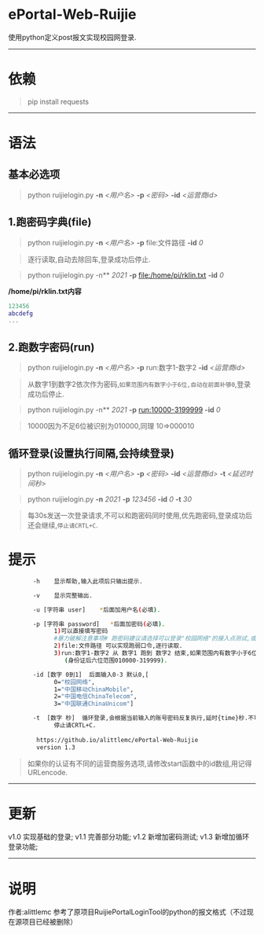 # ePortal-Web-Ruijie
使用python定义post报文实现校园网登录.

---

# 依赖
> pip install requests

---

# 语法
## 基本**必选**项
> python ruijielogin.py **-n** *<用户名>* **-p** *<密码>* **-id** *<运营商id>*

## 1.跑密码字典(file)
> python ruijielogin.py **-n** *<用户名>* **-p** file:文件路径 **-id** *0*

> 逐行读取,自动去除回车,登录成功后停止.

> python ruijielogin.py -n** *2021* **-p** [file:/home/pi/rklin.txt](#) **-id** *0*

**/home/pi/rklin.txt内容**
``` lua
123456
abcdefg
...
```

## 2.跑数字密码(run)
> python ruijielogin.py **-n** *<用户名>* **-p** run:数字1-数字2 **-id** *<运营商id>*

> 从数字1到数字2依次作为密码,`如果范围内有数字小于6位,自动在前面补够0`,登录成功后停止.

> python ruijielogin.py -n** *2021* **-p** [run:10000-3199999](#) **-id** *0*

> 10000因为不足6位被识别为010000,同理 10=>000010

## 循环登录(设置执行间隔,会持续登录)
> python ruijielogin.py **-n** *<用户名>* **-p** *<密码>* **-id** *<运营商id>* **-t** *<延迟时间秒>*

> python ruijielogin.py **-n** *2021* **-p** *123456* **-id** *0* **-t** *30*

> 每30s发送一次登录请求,不可以和跑密码同时使用,优先跑密码,登录成功后还会继续,`停止请CRTL+C`.

# 提示
``` bash
       -h    显示帮助,输入此项后只输出提示.

       -v    显示完整输出.

       -u [字符串 user]    *后面加用户名(必填).

       -p [字符串 password]   *后面加密码(必填).
             1)可以直接填写密码
             #暴力破解注意事项# 跑密码建议请选择可以登录"校园网络"的接入点测试,或者请选择正确的运营商.
             2)file:文件路径 可以实现跑弱口令,逐行读取.
             3)run:数字1-数字2 从 数字1 跑到 数字2 结束,如果范围内有数字小于6位,自动在前面补够0
                (身份证后六位范围010000-319999).

       -id [数字 0到1]  后面输入0-3 默认0,[
             0="校园网络",
             1="中国移动ChinaMobile",
             2="中国电信ChinaTelecom",
             3="中国联通ChinaUnicom"]

       -t  [数字 秒]  循环登录,会根据当前输入的账号密码反复执行,延时{time}秒.不可以和跑密码(file和run)同时使用.
             停止请CRTL+C.
        
        https://github.io/alittlemc/ePortal-Web-Ruijie
        version 1.3
```
> 如果你的认证有不同的运营商服务选项,请修改start函数中的id数组,用记得URLencode.

---

# 更新
v1.0 实现基础的登录;
v1.1 完善部分功能;
v1.2 新增加密码测试;
v1.3 新增加循环登录功能;

---

# 说明
作者:alittlemc
参考了原项目RuijiePortalLoginTool的python的报文格式（不过现在源项目已经被删除）
